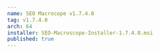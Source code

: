 ```yaml
---
name: SEO Macrocope v1.7.4.0
tag: v1.7.4.0
arch: 64
installer: SEO-Macroscope-Installer-1.7.4.0.msi
published: true
---
```

